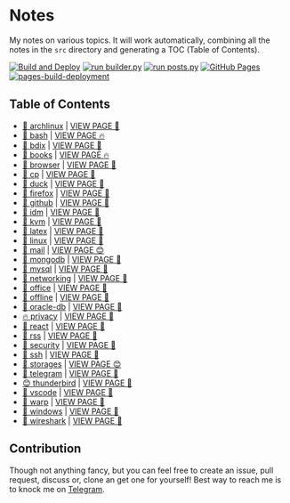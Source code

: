 # Notes

My notes on various topics. It will work automatically, combining all the notes in the `src` directory and generating a TOC (Table of Contents).

[![Build and Deploy](https://github.com/SharafatKarim/notes/actions/workflows/action.yml/badge.svg)](https://github.com/SharafatKarim/notes/actions/workflows/action.yml)
[![run builder.py](https://github.com/SharafatKarim/notes/actions/workflows/action.yml/badge.svg)](https://github.com/SharafatKarim/notes/actions/workflows/action.yml)
[![run posts.py](https://github.com/SharafatKarim/notes/actions/workflows/posts.yml/badge.svg)](https://github.com/SharafatKarim/notes/actions/workflows/posts.yml)
[![GitHub Pages](https://github.com/SharafatKarim/notes/actions/workflows/gh-pages.yml/badge.svg)](https://github.com/SharafatKarim/notes/actions/workflows/gh-pages.yml)
[![pages-build-deployment](https://github.com/SharafatKarim/notes/actions/workflows/pages/pages-build-deployment/badge.svg)](https://github.com/SharafatKarim/notes/actions/workflows/pages/pages-build-deployment)


## Table of Contents

- [🍕 archlinux](src/archlinux.md) | <a href='https://sharafat.is-a.dev/notes/archlinux' target='_blank'>VIEW PAGE 🌟</a>
- [🚀 bash](src/bash.md) | <a href='https://sharafat.is-a.dev/notes/bash' target='_blank'>VIEW PAGE 🔥</a>
- [🤖 bdix](src/bdix.md) | <a href='https://sharafat.is-a.dev/notes/bdix' target='_blank'>VIEW PAGE 🍕</a>
- [🎸 books](src/books.md) | <a href='https://sharafat.is-a.dev/notes/books' target='_blank'>VIEW PAGE 🔥</a>
- [🚀 browser](src/browser.md) | <a href='https://sharafat.is-a.dev/notes/browser' target='_blank'>VIEW PAGE 🍕</a>
- [🤖 cp](src/cp.md) | <a href='https://sharafat.is-a.dev/notes/cp' target='_blank'>VIEW PAGE 🎉</a>
- [🚀 duck](src/duck.md) | <a href='https://sharafat.is-a.dev/notes/duck' target='_blank'>VIEW PAGE 🎉</a>
- [🎸 firefox](src/firefox.md) | <a href='https://sharafat.is-a.dev/notes/firefox' target='_blank'>VIEW PAGE 🌈</a>
- [🚀 github](src/github.md) | <a href='https://sharafat.is-a.dev/notes/github' target='_blank'>VIEW PAGE 🌈</a>
- [🌟 idm](src/idm.md) | <a href='https://sharafat.is-a.dev/notes/idm' target='_blank'>VIEW PAGE 🍕</a>
- [🚀 kvm](src/kvm.md) | <a href='https://sharafat.is-a.dev/notes/kvm' target='_blank'>VIEW PAGE 🎸</a>
- [🌈 latex](src/latex.md) | <a href='https://sharafat.is-a.dev/notes/latex' target='_blank'>VIEW PAGE 🌟</a>
- [🍕 linux](src/linux.md) | <a href='https://sharafat.is-a.dev/notes/linux' target='_blank'>VIEW PAGE 🌟</a>
- [🚀 mail](src/mail.md) | <a href='https://sharafat.is-a.dev/notes/mail' target='_blank'>VIEW PAGE 😊</a>
- [🤖 mongodb](src/mongodb.md) | <a href='https://sharafat.is-a.dev/notes/mongodb' target='_blank'>VIEW PAGE 👾</a>
- [🤖 mysql](src/mysql.md) | <a href='https://sharafat.is-a.dev/notes/mysql' target='_blank'>VIEW PAGE 🎸</a>
- [🎸 networking](src/networking.md) | <a href='https://sharafat.is-a.dev/notes/networking' target='_blank'>VIEW PAGE 🚀</a>
- [👾 office](src/office.md) | <a href='https://sharafat.is-a.dev/notes/office' target='_blank'>VIEW PAGE 🎉</a>
- [🍕 offline](src/offline.md) | <a href='https://sharafat.is-a.dev/notes/offline' target='_blank'>VIEW PAGE 🍕</a>
- [👾 oracle-db](src/oracle-db.md) | <a href='https://sharafat.is-a.dev/notes/oracle-db' target='_blank'>VIEW PAGE 👾</a>
- [🔥 privacy](src/privacy.md) | <a href='https://sharafat.is-a.dev/notes/privacy' target='_blank'>VIEW PAGE 🤖</a>
- [🎉 react](src/react.md) | <a href='https://sharafat.is-a.dev/notes/react' target='_blank'>VIEW PAGE 🤖</a>
- [🤖 rss](src/rss.md) | <a href='https://sharafat.is-a.dev/notes/rss' target='_blank'>VIEW PAGE 🍕</a>
- [🎉 security](src/security.md) | <a href='https://sharafat.is-a.dev/notes/security' target='_blank'>VIEW PAGE 🚀</a>
- [🤖 ssh](src/ssh.md) | <a href='https://sharafat.is-a.dev/notes/ssh' target='_blank'>VIEW PAGE 👾</a>
- [🚀 storages](src/storages.md) | <a href='https://sharafat.is-a.dev/notes/storages' target='_blank'>VIEW PAGE 😊</a>
- [🎸 telegram](src/telegram.md) | <a href='https://sharafat.is-a.dev/notes/telegram' target='_blank'>VIEW PAGE 🌈</a>
- [😊 thunderbird](src/thunderbird.md) | <a href='https://sharafat.is-a.dev/notes/thunderbird' target='_blank'>VIEW PAGE 🍕</a>
- [🍕 vscode](src/vscode.md) | <a href='https://sharafat.is-a.dev/notes/vscode' target='_blank'>VIEW PAGE 🚀</a>
- [🌟 warp](src/warp.md) | <a href='https://sharafat.is-a.dev/notes/warp' target='_blank'>VIEW PAGE 🍕</a>
- [🍕 windows](src/windows.md) | <a href='https://sharafat.is-a.dev/notes/windows' target='_blank'>VIEW PAGE 🌈</a>
- [👾 wireshark](src/wireshark.md) | <a href='https://sharafat.is-a.dev/notes/wireshark' target='_blank'>VIEW PAGE 👾</a>

## Contribution

Though not anything fancy, but you can feel free to create an issue, pull request, discuss or, clone an get one for yourself!
Best way to reach me is to knock me on [Telegram](https://t.me/SharafatKarim).

